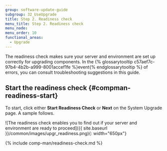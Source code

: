 ```yaml
---
group: software-update-guide
subgroup: 32_UseUpgrade
title: Step 2. Readiness check
menu_title: Step 2. Readiness check
menu_node:
menu_order: 10
functional_areas:
  - Upgrade
---
```


The readiness check makes sure your server and environment are set up correctly for upgrading components. In the {% glossarytooltip c57aef7c-97b4-4b2b-a999-8001accef1fe %}event{% endglossarytooltip %} of errors, you can consult troubleshooting suggestions in this guide.

## Start the readiness check   {#compman-readiness-start}

To start, click either **Start Readiness Check** or **Next** on the System Upgrade page. A sample follows.

![The readiness check enables you to find out if your server and environment are ready to proceed]({{ site.baseurl }}/common/images/upgr_readiness.png){: width="650px"}

{% include comp-man/readiness-check.md %}

